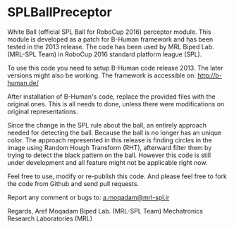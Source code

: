 # SPLBallPreceptor
White Ball (official SPL Ball for RoboCup 2016) perceptor module. This module is developed as a patch for B-Human framework and has been tested in the 2013 release. The code has been used by MRL Biped Lab. (MRL-SPL Team) in RoboCup 2016 standard platform league (SPL).

To use this code you need to setup B-Human code release 2013. The later versions might also be working. The framework is accessible on:
http://b-human.de/

After installation of B-Human's code, replace the provided files with the original ones. This is all needs to done, unless there were modifications on original representations.

Since the change in the SPL rule about the ball, an entirely approach needed for detecting the ball. Because the ball is no longer has an unique color. The approach represented in this release is finding circles in the image using Random Hough Transform (RHT), afterward filter them by trying to detect the black pattern on the ball. However this code is still under development and all feature might not be applicable right now.

Feel free to use, modify or re-publish this code. And please feel free to fork the code from Github and send pull requests.

Report any comment or bugs to:
a.moqadam@mrl-spl.ir

Regards,
Aref Moqadam
Biped Lab. (MRL-SPL Team)
Mechatronics Research Laboratories (MRL)
